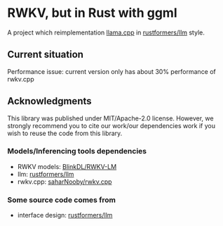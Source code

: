 # RWKV, but in Rust with ggml

A project which reimplementation [llama.cpp](https://github.com/saharNooby/rwkv.cpp) in [rustformers/llm](https://github.com/rustformers/llm) style.

## Current situation
Performance issue: current version only has about 30% performance of rwkv.cpp

## Acknowledgments
This library was published under MIT/Apache-2.0 license. However, we strongly recommend you to cite our work/our dependencies work if you wish to reuse the code from this library.

### Models/Inferencing tools dependencies

-   RWKV models: [BlinkDL/RWKV-LM](https://github.com/BlinkDL/RWKV-LM)
-   llm: [rustformers/llm](https://github.com/rustformers/llm)
-   rwkv.cpp: [saharNooby/rwkv.cpp](https://github.com/saharNooby/rwkv.cpp)

### Some source code comes from
-   interface design: [rustformers/llm](https://github.com/rustformers/llm)
